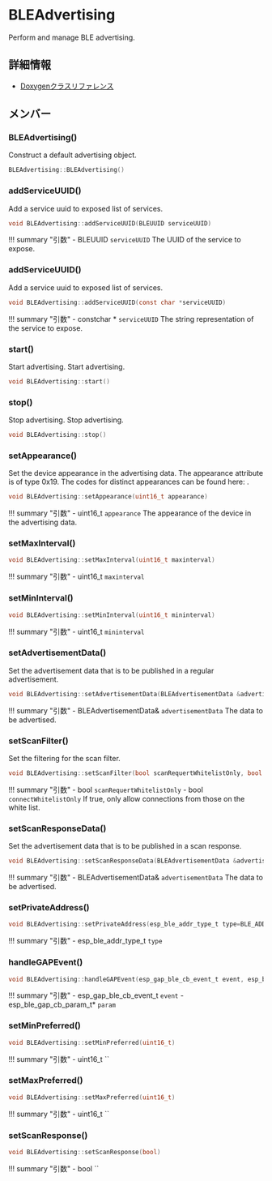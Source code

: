 # BLEAdvertising

Perform and manage BLE advertising. 

## 詳細情報

- [Doxygenクラスリファレンス](https://lang-ship.com/reference/ESP32/1.0.2/class_b_l_e_advertising.html)

## メンバー

### BLEAdvertising()
Construct a default advertising object.


```c
BLEAdvertising::BLEAdvertising()
```



### addServiceUUID()
Add a service uuid to exposed list of services.


```c
void BLEAdvertising::addServiceUUID(BLEUUID serviceUUID)
```

!!! summary "引数"
	- BLEUUID `serviceUUID` The UUID of the service to expose. 



### addServiceUUID()
Add a service uuid to exposed list of services.


```c
void BLEAdvertising::addServiceUUID(const char *serviceUUID)
```

!!! summary "引数"
	- constchar * `serviceUUID` The string representation of the service to expose. 



### start()
Start advertising. Start advertising.



```c
void BLEAdvertising::start()
```



### stop()
Stop advertising. Stop advertising.



```c
void BLEAdvertising::stop()
```



### setAppearance()
Set the device appearance in the advertising data. The appearance attribute is of type 0x19. The codes for distinct appearances can be found here: .


```c
void BLEAdvertising::setAppearance(uint16_t appearance)
```

!!! summary "引数"
	- uint16_t `appearance` The appearance of the device in the advertising data. 



### setMaxInterval()



```c
void BLEAdvertising::setMaxInterval(uint16_t maxinterval)
```

!!! summary "引数"
	- uint16_t `maxinterval` 



### setMinInterval()



```c
void BLEAdvertising::setMinInterval(uint16_t mininterval)
```

!!! summary "引数"
	- uint16_t `mininterval` 



### setAdvertisementData()
Set the advertisement data that is to be published in a regular advertisement.


```c
void BLEAdvertising::setAdvertisementData(BLEAdvertisementData &advertisementData)
```

!!! summary "引数"
	- BLEAdvertisementData& `advertisementData` The data to be advertised. 



### setScanFilter()
Set the filtering for the scan filter.


```c
void BLEAdvertising::setScanFilter(bool scanRequertWhitelistOnly, bool connectWhitelistOnly)
```

!!! summary "引数"
	- bool `scanRequertWhitelistOnly` 
	- bool `connectWhitelistOnly` If true, only allow connections from those on the white list. 



### setScanResponseData()
Set the advertisement data that is to be published in a scan response.


```c
void BLEAdvertising::setScanResponseData(BLEAdvertisementData &advertisementData)
```

!!! summary "引数"
	- BLEAdvertisementData& `advertisementData` The data to be advertised. 



### setPrivateAddress()



```c
void BLEAdvertising::setPrivateAddress(esp_ble_addr_type_t type=BLE_ADDR_TYPE_RANDOM)
```

!!! summary "引数"
	- esp_ble_addr_type_t `type` 



### handleGAPEvent()



```c
void BLEAdvertising::handleGAPEvent(esp_gap_ble_cb_event_t event, esp_ble_gap_cb_param_t *param)
```

!!! summary "引数"
	- esp_gap_ble_cb_event_t `event` 
	- esp_ble_gap_cb_param_t* `param` 



### setMinPreferred()



```c
void BLEAdvertising::setMinPreferred(uint16_t)
```

!!! summary "引数"
	- uint16_t `` 



### setMaxPreferred()



```c
void BLEAdvertising::setMaxPreferred(uint16_t)
```

!!! summary "引数"
	- uint16_t `` 



### setScanResponse()



```c
void BLEAdvertising::setScanResponse(bool)
```

!!! summary "引数"
	- bool `` 



